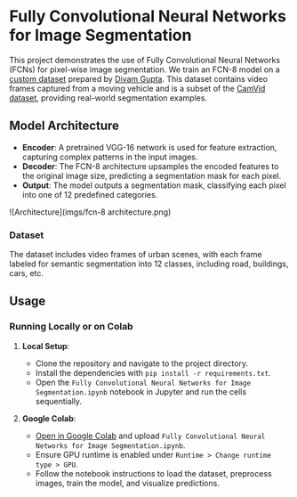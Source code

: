 # Fully Convolutional Neural Networks for Image Segmentation

This project demonstrates the use of Fully Convolutional Neural Networks (FCNs) for pixel-wise image segmentation. We train an FCN-8 model on a [custom dataset](https://drive.google.com/file/d/0B0d9ZiqAgFkiOHR1NTJhWVJMNEU/view?usp=sharing) prepared by [Divam Gupta](https://github.com/divamgupta/image-segmentation-keras). This dataset contains video frames captured from a moving vehicle and is a subset of the [CamVid dataset](http://mi.eng.cam.ac.uk/research/projects/VideoRec/CamVid/), providing real-world segmentation examples.

## Model Architecture

- **Encoder**: A pretrained VGG-16 network is used for feature extraction, capturing complex patterns in the input images.
- **Decoder**: The FCN-8 architecture upsamples the encoded features to the original image size, predicting a segmentation mask for each pixel.
- **Output**: The model outputs a segmentation mask, classifying each pixel into one of 12 predefined categories.

![Architecture](imgs/fcn-8 architecture.png)

### Dataset

The dataset includes video frames of urban scenes, with each frame labeled for semantic segmentation into 12 classes, including road, buildings, cars, etc.

## Usage

### Running Locally or on Colab

1. **Local Setup**:
   - Clone the repository and navigate to the project directory.
   - Install the dependencies with `pip install -r requirements.txt`.
   - Open the `Fully Convolutional Neural Networks for Image Segmentation.ipynb` notebook in Jupyter and run the cells sequentially.

2. **Google Colab**:
   - [Open in Google Colab](https://colab.research.google.com/) and upload `Fully Convolutional Neural Networks for Image Segmentation.ipynb`.
   - Ensure GPU runtime is enabled under `Runtime > Change runtime type > GPU`.
   - Follow the notebook instructions to load the dataset, preprocess images, train the model, and visualize predictions.

